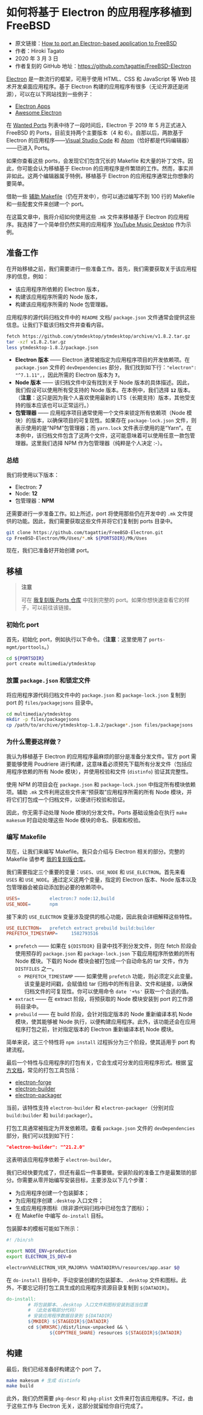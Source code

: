 # 如何将基于 Electron 的应用程序移植到 FreeBSD

- 原文链接：[How to port an Electron-based application to FreeBSD](https://blog.c6h12o6.org/post/freebsd-electron-app/)
- 作者：Hiroki Tagato
- 2020 年 3 月 3 日
- 作者复刻的 GitHub 地址：<https://github.com/tagattie/FreeBSD-Electron>

[Electron](https://www.electronjs.org/) 是一款流行的框架，可用于使用 HTML、CSS 和 JavaScript 等 Web 技术开发桌面应用程序。基于 Electron 构建的应用程序有很多（无论开源还是闭源），可以在以下网站找到一些例子：  

- [Electron Apps](https://www.electronjs.org/apps)  
- [Awesome Electron](https://github.com/sindresorhus/awesome-electron)  

在 [Wanted Ports](https://wiki.freebsd.org/WantedPorts) 列表中待了一段时间后，Electron 于 2019 年 5 月正式进入 FreeBSD 的 Ports，目前支持两个主要版本（4 和 6）。自那以后，两款基于 Electron 的应用程序——[Visual Studio Code](https://www.freshports.org/editors/vscode/) 和 [Atom](https://www.freshports.org/editors/atom/)（恰好都是代码编辑器）——已进入 Ports。  

如果你查看这些 ports，会发现它们包含冗长的 Makefile 和大量的补丁文件。因此，你可能会认为移植基于 Electron 的应用程序是件繁琐的工作。然而，事实并非如此。这两个编辑器属于特例，移植基于 Electron 的应用程序通常比你想象的要简单。  

借助一些 [辅助 Makefile](https://github.com/tagattie/FreeBSD-Electron/tree/master/Mk/Uses)（仍在开发中），你可以通过编写不到 100 行的 Makefile 和一些配套文件来创建一个 port。  

在这篇文章中，我将介绍如何使用这些 `.mk` 文件来移植基于 Electron 的应用程序。我选择了一个简单但仍然实用的应用程序 [YouTube Music Desktop](https://github.com/ytmdesktop/ytmdesktop) 作为示例。

## 准备工作

在开始移植之前，我们需要进行一些准备工作。首先，我们需要获取关于该应用程序的信息，例如：  

- 该应用程序所依赖的 Electron 版本，  
- 构建该应用程序所需的 Node 版本，  
- 构建该应用程序所需的 Node 包管理器。  

应用程序的源代码归档文件中的 `README` 文档/ `package.json` 文件通常会提供这些信息。让我们下载该归档文件并查看内容。  

```sh
fetch https://github.com/ytmdesktop/ytmdesktop/archive/v1.8.2.tar.gz
tar -xzf v1.8.2.tar.gz
less ytmdesktop-1.8.2/package.json
```  

- **Electron 版本** —— Electron 通常被指定为应用程序项目的开发依赖项。在 `package.json` 文件的 `devDependencies` 部分，我们找到如下行：`"electron": "^7.1.11",`，因此所需的 Electron 版本为 **`7`**。  
- **Node 版本** —— 该归档文件中没有找到关于 Node 版本的具体描述。因此，我们假设可以使用所有受支持的 Node 版本。在本例中，我们选择 **`12`** 版本。（**注意**：这只是因为我个人喜欢使用最新的 LTS（长期支持）版本，其他受支持的版本应该也可以正常运行。）  
- **包管理器** —— 应用程序项目通常使用一个文件来锁定所有依赖项（Node 模块）的版本，以确保项目的可复现性。如果存在 `package-lock.json` 文件，则表示使用的是“NPM”包管理器；而 `yarn.lock` 文件表示使用的是“Yarn”。在本例中，该归档文件包含了这两个文件，这可能意味着可以使用任意一款包管理器。这里我们选择 NPM 作为包管理器（纯粹是个人决定 :-）。  

### 总结  

我们将使用以下版本：  

- Electron: **7**  
- Node: **12**  
- 包管理器：**NPM**

还需要进行一步准备工作。如上所述，port 将使用那些仍在开发中的 `.mk` 文件提供的功能。因此，我们需要获取这些文件并将它们复制到 ports 目录中。  

```sh
git clone https://github.com/tagattie/FreeBSD-Electron.git
cp FreeBSD-Electron/Mk/Uses/*.mk ${PORTSDIR}/Mk/Uses
```  

现在，我们已准备好开始创建 port。  

## 移植  

>**注意**
>
>可在 [我复刻版 Ports 仓库](https://github.com/tagattie/freebsd-ports/tree/master/multimedia/ytmdesktop) 中找到完整的 port。如果你想快速查看它的样子，可以前往该链接。  

### 初始化 port  

首先，初始化 port，例如执行以下命令。（**注意**：这里使用了 `ports-mgmt/porttools`。）  

```sh
cd ${PORTSDIR}
port create multimedia/ytmdesktop
```  

### 放置 `package.json` 和锁定文件  

将应用程序源代码归档文件中的 `package.json` 和 `package-lock.json` 复制到 port 的 `files/packagejsons` 目录中。  

```sh
cd multimedia/ytmdesktop
mkdir -p files/packagejsons
cp /path/to/archive/ytmdesktop-1.8.2/package*.json files/packagejsons
```  

### 为什么需要这样做？  

我认为移植基于 Electron 的应用程序最麻烦的部分是准备分发文件。官方 port 需要能够使用 Poudriere 进行构建，这意味着必须预先下载所有分发文件（包括应用程序依赖的所有 Node 模块），并使用校验和文件 (`distinfo`) 验证其完整性。  

使用 NPM 的项目会在 `package.json` 和 `package-lock.json` 中指定所有模块依赖项。辅助 `.mk` 文件利用这些文件来“预获取”应用程序所需的所有 Node 模块，并将它们打包成一个归档文件，以便进行校验和验证。  

因此，你无需手动处理 Node 模块的分发文件。Ports 基础设施会在执行 `make makesum` 时自动处理这些 Node 模块的命名、获取和校验。

### 编写 Makefile  

现在，让我们来编写 Makefile。我只会介绍与 Electron 相关的部分。完整的 Makefile 请参考 [我的复刻版仓库](https://github.com/tagattie/freebsd-ports/blob/master/multimedia/ytmdesktop/Makefile)。  

我们需要指定三个重要的变量：`USES`、`USE_NODE` 和 `USE_ELECTRON`。首先来看 `USES` 和 `USE_NODE`。通过定义这两个变量，指定的 Electron 版本、Node 版本以及包管理器会被自动添加到必要的依赖项中。  

```makefile
USES=           electron:7 node:12,build
USE_NODE=       npm
```  

接下来的 `USE_ELECTRON` 变量涉及提供的核心功能，因此我会详细解释这些特性。  

```makefile
USE_ELECTRON=   prefetch extract prebuild build:builder
PREFETCH_TIMESTAMP=     1582793516
```  

- `prefetch` —— 如果在 `${DISTDIR}` 目录中找不到分发文件，则在 fetch 阶段会使用预存的 `package.json` 和 `package-lock.json` 下载应用程序所依赖的所有 Node 模块。下载的 Node 模块会被打包成一个自动命名的 tar 文件，作为 `DISTFILES` 之一。  
  - `PREFETCH_TIMESTAMP` —— 如果使用 `prefetch` 功能，则必须定义此变量。该变量是时间戳，会赋值给 tar 归档中的所有目录、文件和链接，以确保归档文件的可复现性。你可以使用命令 `date '+%s'` 获取一个合适的值。  
- `extract` —— 在 extract 阶段，将预获取的 Node 模块安装到 port 的工作源码目录中。  
- `prebuild` —— 在 build 阶段，会针对指定版本的 Node 重新编译本机 Node 模块，使其能够被 Node 执行，以便构建应用程序。此外，该功能还会在应用程序打包之前，针对指定版本的 Electron 重新编译本机 Node 模块。  

简单来说，这三个特性将 `npm install` 过程拆分为三个阶段，使其适用于 port 构建流程。  

最后一个特性与应用程序的打包有关，它会生成可分发的应用程序形式。根据 [官方文档](https://www.electronjs.org/docs/tutorial/application-distribution)，常见的打包工具包括：  

- [electron-forge](https://www.electronforge.io/)  
- [electron-builder](https://www.electron.build/)  
- [electron-packager](https://npm.im/electron-packager)  

当前，该特性支持 `electron-builder` 和 `electron-packager`（分别对应 `build:builder` 和 `build:packager`）。  

打包工具通常被指定为开发依赖项。查看 `package.json` 文件的 `devDependencies` 部分，我们可以找到如下行：  

```json
"electron-builder": "^21.2.0"
```  

这表明该应用程序依赖于 `electron-builder`。

我们已经快要完成了，但还有最后一件事要做。安装阶段的准备工作是最繁琐的部分。你需要从零开始编写安装目标，主要涉及以下几个步骤：  

- 为应用程序创建一个包装脚本；  
- 为应用程序创建 `.desktop` 入口文件；  
- 生成应用程序图标（除非源代码归档中已经包含了图标）；  
- 在 Makefile 中编写 `do-install` 目标。  

包装脚本的模板可能如下所示：  

```sh
#! /bin/sh

export NODE_ENV=production
export ELECTRON_IS_DEV=0

electron%%ELECTRON_VER_MAJOR%% %%DATADIR%%/resources/app.asar $@
```  

在 `do-install` 目标中，手动安装创建的包装脚本、`.desktop` 文件和图标。此外，不要忘记将打包工具生成的应用程序资源目录复制到 `${DATADIR}`。  

```makefile
do-install:
        # 将包装脚本、.desktop 入口文件和图标安装到适当位置
        # （此处省略部分代码）
        # 安装应用程序数据目录到 ${DATADIR}
        ${MKDIR} ${STAGEDIR}${DATADIR}
        cd ${WRKSRC}/dist/linux-unpacked && \
                ${COPYTREE_SHARE} resources ${STAGEDIR}${DATADIR}
```  

## 构建  

最后，我们已经准备好构建这个 port 了。  

```sh
make makesum # 生成 distinfo
make build
```  

此外，我们仍然需要 `pkg-descr` 和 `pkg-plist` 文件来打包该应用程序。不过，由于这些工作与 Electron 无关，这部分就留给你自行完成了。
